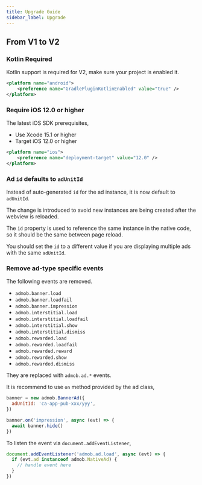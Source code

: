 ```yaml
---
title: Upgrade Guide
sidebar_label: Upgrade
---
```


## From V1 to V2

### Kotlin Required

Kotlin support is required for V2, make sure your project is enabled it.

```xml title="config.xml" {2}
<platform name="android">
    <preference name="GradlePluginKotlinEnabled" value="true" />
</platform>
```

### Require iOS 12.0 or higher

The latest iOS SDK prerequisites,

- Use Xcode 15.1 or higher
- Target iOS 12.0 or higher

```xml title="config.xml" {2}
<platform name="ios">
    <preference name="deployment-target" value="12.0" />
</platform>
```

### Ad `id` defaults to `adUnitId`

Instead of auto-generated `id` for the ad instance, it is now default to `adUnitId`.

The change is introduced to avoid new instances are being created after the webview is reloaded.

The `id` property is used to reference the same instance in the native code, so it should be the same between page reload.

You should set the `id` to a different value if you are displaying multiple ads with the same `adUnitId`.

### Remove ad-type specific events

The following events are removed.

- `admob.banner.load`
- `admob.banner.loadfail`
- `admob.banner.impression`
- `admob.interstitial.load`
- `admob.interstitial.loadfail`
- `admob.interstitial.show`
- `admob.interstitial.dismiss`
- `admob.rewarded.load`
- `admob.rewarded.loadfail`
- `admob.rewarded.reward`
- `admob.rewarded.show`
- `admob.rewarded.dismiss`

They are replaced with `admob.ad.*` events.

It is recommend to use `on` method provided by the ad class,

```js
banner = new admob.BannerAd({
  adUnitId: 'ca-app-pub-xxx/yyy',
})

banner.on('impression', async (evt) => {
  await banner.hide()
})
```

To listen the event via `document.addEventListener`,

```js
document.addEventListener('admob.ad.load', async (evt) => {
  if (evt.ad instanceof admob.NativeAd) {
    // handle event here
  }
})
```
